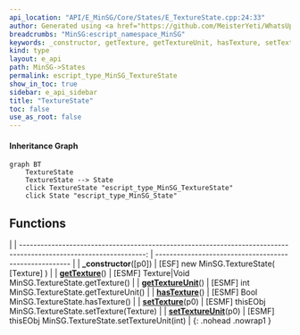 ```yaml
---
api_location: "API/E_MinSG/Core/States/E_TextureState.cpp:24:33"
author: Generated using <a href="https://github.com/MeisterYeti/WhatsUpDoc">WhatsUpDoc</a>
breadcrumbs: "MinSG:escript_namespace_MinSG"
keywords: _constructor, getTexture, getTextureUnit, hasTexture, setTexture, setTextureUnit
kind: type
layout: e_api
path: MinSG->States
permalink: escript_type_MinSG_TextureState
show_in_toc: true
sidebar: e_api_sidebar
title: "TextureState"
toc: false
use_as_root: false
---
```


#### Inheritance Graph

```mermaid
graph BT
	TextureState
	TextureState --> State
	click TextureState "escript_type_MinSG_TextureState"
	click State "escript_type_MinSG_State"
```

## Functions

|
| -----------------------------------------------------------------------------------------------------------------: | ------------------------------------------------------ | 
| **_constructor**([p0])                                                                                             | [ESF] new MinSG.TextureState( [Texture] )              | 
| **[getTexture](classMinSG_1_1TextureState#classMinSG_1_1TextureState_1a0537de5bc3551fb56321b2c49795f8ad)**()       | [ESMF] Texture\|Void MinSG.TextureState.getTexture()   | 
| **[getTextureUnit](classMinSG_1_1TextureState#classMinSG_1_1TextureState_1a592e49d49a35b4a1b6804e69d3f2be2e)**()   | [ESMF] int MinSG.TextureState.getTextureUnit()         | 
| **[hasTexture](classMinSG_1_1TextureState#classMinSG_1_1TextureState_1a06db7ebb473708d4cfb5ee01d08dac70)**()       | [ESMF] Bool MinSG.TextureState.hasTexture()            | 
| **[setTexture](classMinSG_1_1TextureState#classMinSG_1_1TextureState_1ac7dd21c4412fc8d0de969179bb550840)**(p0)     | [ESMF] thisEObj MinSG.TextureState.setTexture(Texture) | 
| **[setTextureUnit](classMinSG_1_1TextureState#classMinSG_1_1TextureState_1a6420f176ab256b6aa514829a0b04292b)**(p0) | [ESMF] thisEObj MinSG.TextureState.setTextureUnit(int) | 
{: .nohead .nowrap1 }

